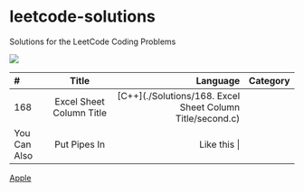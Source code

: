 # leetcode-solutions
Solutions for the LeetCode Coding Problems


<img src="https://miro.medium.com/max/828/1*SaeiqEJxjJ1-2XNXgEtiLw.png"/>

|   #      |  Title     |  Language     |  Category    |
| :------------- | :----------: | -----------: |-----------:  |
|  168 | Excel Sheet Column Title   |  [C++](./Solutions/168. Excel Sheet Column Title/second.c)  | |
| You Can Also   | Put Pipes In | Like this \| | |


 [Apple](http:apple.com)
